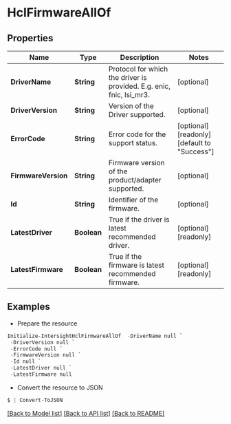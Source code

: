 # HclFirmwareAllOf
## Properties

Name | Type | Description | Notes
------------ | ------------- | ------------- | -------------
**DriverName** | **String** | Protocol for which the driver is provided. E.g.  enic, fnic, lsi_mr3. | [optional] 
**DriverVersion** | **String** | Version of the Driver supported. | [optional] 
**ErrorCode** | **String** | Error code for the support status. | [optional] [readonly] [default to "Success"]
**FirmwareVersion** | **String** | Firmware version of the product/adapter supported. | [optional] 
**Id** | **String** | Identifier of the firmware. | [optional] 
**LatestDriver** | **Boolean** | True if the driver is latest recommended driver. | [optional] [readonly] 
**LatestFirmware** | **Boolean** | True if the firmware is latest recommended firmware. | [optional] [readonly] 

## Examples

- Prepare the resource
```powershell
Initialize-IntersightHclFirmwareAllOf  -DriverName null `
 -DriverVersion null `
 -ErrorCode null `
 -FirmwareVersion null `
 -Id null `
 -LatestDriver null `
 -LatestFirmware null
```

- Convert the resource to JSON
```powershell
$ | Convert-ToJSON
```

[[Back to Model list]](../README.md#documentation-for-models) [[Back to API list]](../README.md#documentation-for-api-endpoints) [[Back to README]](../README.md)

